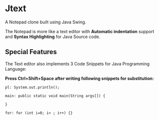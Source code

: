# Jtext
A Notepad clone built using Java Swing.

The Notepad is more like a text editor with **Automatic indentation** support and **Syntax Highlighting** for Java Source code.

## Special Features

The Text editor also implements 3 Code Snippets for Java Programming Language:

**Press Ctrl+Shift+Space after writing following snippets for substitution:**

    pl: System.out.println();

    main: public static void main(String args[]) {

    }
    
    for: for (int i=0; i< ; i++) {}
